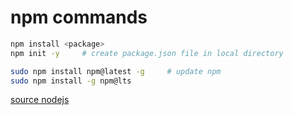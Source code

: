 # npm commands

```bash
npm install <package>
npm init -y     # create package.json file in local directory
```

```bash
sudo npm install npm@latest -g     # update npm
sudo npm install -g npm@lts
```

[source nodejs](https://nodejs.org/en/)
